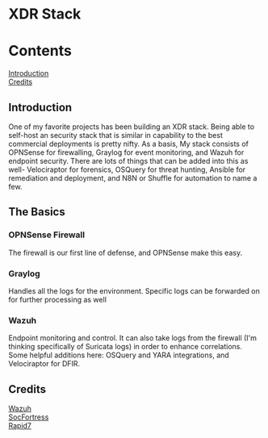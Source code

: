 
# XDR Stack

# Contents
[Introduction](#introduction)  
[Credits](#credits)


## Introduction
One of my favorite projects has been building an XDR stack. Being able to self-host an security stack that is similar in capability to the best commercial deployments is pretty nifty. As a basis, My stack consists of OPNSense for firewalling, Graylog for event monitoring, and Wazuh for endpoint security. There are lots of things that can be added into this as well- Velociraptor for forensics, OSQuery for threat hunting, Ansible for remediation and deployment, and N8N or Shuffle for automation to name a few.

## The Basics

### OPNSense Firewall
The firewall is our first line of defense, and OPNSense make this easy. 

### Graylog
Handles all the logs for the environment. Specific logs can be forwarded on for further processing as well

### Wazuh
Endpoint monitoring and control. It can also take logs from the firewall (I'm thinking specifically of Suricata logs) in order to enhance correlations. Some helpful additions here: OSQuery and YARA integrations, and Velociraptor for DFIR. 

## Credits
[Wazuh](https://wazuh.com/)  
[SocFortress](https://www.socfortress.co/)  
[Rapid7](https://www.rapid7.com/)  
